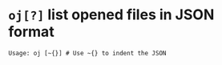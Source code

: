 <!-- TITLE: oj -->

#  `oj[?]` list opened files in JSON format


```text
Usage: oj [~{}] # Use ~{} to indent the JSON
```
